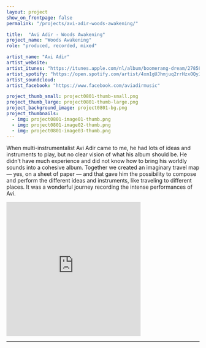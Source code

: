 ```yaml
---
layout: project
show_on_frontpage: false
permalink: "/projects/avi-adir-woods-awakening/"

title:  "Avi Adir - Woods Awakening"
project_name: "Woods Awakening"
role: "produced, recorded, mixed"

artist_name: "Avi Adir"
artist_website:
artist_itunes: "https://itunes.apple.com/nl/album/boomerang-dream/278583976?l=en"
artist_spotify: "https://open.spotify.com/artist/4xm1gUJhmjuq2rrHzxOQyJ"
artist_soundcloud: 
artist_facebook: "https://www.facebook.com/aviadirmusic"

project_thumb_small: project0801-thumb-small.png
project_thumb_large: project0801-thumb-large.png
project_background_image: project0801-bg.png
project_thumbnails:
  - img: project0801-image01-thumb.png
  - img: project0801-image02-thumb.png
  - img: project0801-image03-thumb.png
---
```


When multi-instrumentalist Avi Adir came to me, he had lots of ideas and instruments to play, but no clear vision of what his album should be. He didn’t have much experience and did not know how to bring his worldly sounds into a cohesive album. Together we created an imaginary travel map — yes, on a sheet of paper — and that gave him the possibility to compose and perform the different ideas and instruments, like traveling to different places. It was a wonderful journey recording the intense performances of Avi.

<iframe style="border: 0; width: 350px; height: 350px;" src="https://bandcamp.com/EmbeddedPlayer/album=1604714139/size=large/bgcol=ffffff/linkcol=0687f5/minimal=true/transparent=true/" seamless><a href="http://aviadir.bandcamp.com/album/boomerang-dream">Boomerang Dream by Avi Adir</a></iframe>

---